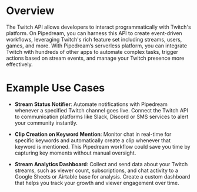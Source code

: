 # Overview

The Twitch API allows developers to interact programmatically with Twitch's platform. On Pipedream, you can harness this API to create event-driven workflows, leveraging Twitch's rich feature set including streams, users, games, and more. With Pipedream’s serverless platform, you can integrate Twitch with hundreds of other apps to automate complex tasks, trigger actions based on stream events, and manage your Twitch presence more effectively.

# Example Use Cases

- **Stream Status Notifier**: Automate notifications with Pipedream whenever a specified Twitch channel goes live. Connect the Twitch API to communication platforms like Slack, Discord or SMS services to alert your community instantly.

- **Clip Creation on Keyword Mention**: Monitor chat in real-time for specific keywords and automatically create a clip whenever that keyword is mentioned. This Pipedream workflow could save you time by capturing key moments without manual oversight.

- **Stream Analytics Dashboard**: Collect and send data about your Twitch streams, such as viewer count, subscriptions, and chat activity to a Google Sheets or Airtable base for analysis. Create a custom dashboard that helps you track your growth and viewer engagement over time.
